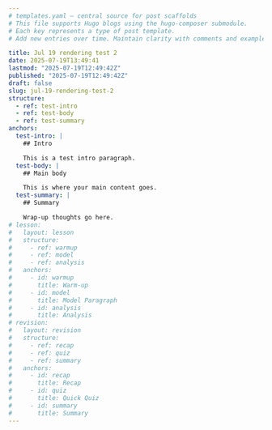 ```yaml
---
# templates.yaml — central source for post scaffolds
# This file supports Hugo blogs using the hugo-composer submodule.
# Each key represents a type of post template.
# Add new entries over time. Maintain clarity with comments and examples.

title: Jul 19 rendering test 2
date: 2025-07-19T13:49:41
lastmod: "2025-07-19T12:49:42Z"
published: "2025-07-19T12:49:42Z"
draft: false
slug: jul-19-rendering-test-2
structure:
  - ref: test-intro
  - ref: test-body
  - ref: test-summary
anchors:
  test-intro: |
    ## Intro

    This is a test intro paragraph.
  test-body: |
    ## Main body

    This is where your main content goes.
  test-summary: |
    ## Summary

    Wrap-up thoughts go here.
# lesson:
#   layout: lesson
#   structure:
#     - ref: warmup
#     - ref: model
#     - ref: analysis
#   anchors:
#     - id: warmup
#       title: Warm-up
#     - id: model
#       title: Model Paragraph
#     - id: analysis
#       title: Analysis
# revision:
#   layout: revision
#   structure:
#     - ref: recap
#     - ref: quiz
#     - ref: summary
#   anchors:
#     - id: recap
#       title: Recap
#     - id: quiz
#       title: Quick Quiz
#     - id: summary
#       title: Summary
---
```

<!-- test-intro --> 
<!-- test-body --> 
<!-- test-summary -->
